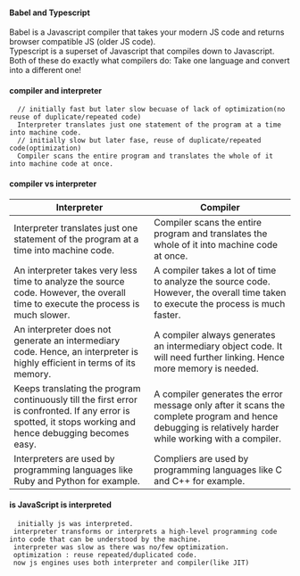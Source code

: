 #### Babel and Typescript

Babel is a Javascript compiler that takes your modern JS code and returns browser compatible JS (older JS code).  
Typescript is a superset of Javascript that compiles down to Javascript.  
Both of these do exactly what compilers do: Take one language and convert into a different one!

#### compiler and interpreter
      
      // initially fast but later slow becuase of lack of optimization(no reuse of duplicate/repeated code)
      Interpreter translates just one statement of the program at a time into machine code.	
      // initially slow but later fase, reuse of duplicate/repeated code(optimization)
      Compiler scans the entire program and translates the whole of it into machine code at once.


#### compiler vs interpreter

| Interpreter      | Compiler |
| ----------- | ----------- |
| Interpreter translates just one statement of the program at a time into machine code.      | Compiler scans the entire program and translates the whole of it into machine code at once.       |
| An interpreter takes very less time to analyze the source code. However, the overall time to execute the process is much slower.	| A compiler takes a lot of time to analyze the source code. However, the overall time taken to execute the process is much faster. |
| An interpreter does not generate an intermediary code. Hence, an interpreter is highly efficient in terms of its memory. |	A compiler always generates an intermediary object code. It will need further linking. Hence more memory is needed. |
| Keeps translating the program continuously till the first error is confronted. If any error is spotted, it stops working and hence debugging becomes easy.	| A compiler generates the error message only after it scans the complete program and hence debugging is relatively harder while working with a compiler. |
| Interpreters are used by programming languages like Ruby and Python for example.	| Compliers are used by programming languages like C and C++ for example. |


#### is JavaScript is interpreted

      initially js was interpreted.
     interpreter transforms or interprets a high-level programming code into code that can be understood by the machine.
     interpreter was slow as there was no/few optimization.
     optimization : reuse repeated/duplicated code.
     now js engines uses both interpreter and compiler(like JIT)
